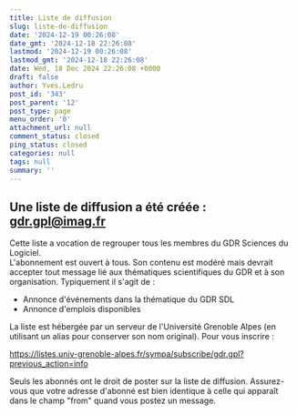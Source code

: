 ```yaml
---
title: Liste de diffusion
slug: liste-de-diffusion
date: '2024-12-19 00:26:08'
date_gmt: '2024-12-18 22:26:08'
lastmod: '2024-12-19 00:26:08'
lastmod_gmt: '2024-12-18 22:26:08'
date: Wed, 18 Dec 2024 22:26:08 +0000
draft: false
author: Yves.Ledru
post_id: '343'
post_parent: '12'
post_type: page
menu_order: '0'
attachment_url: null
comment_status: closed
ping_status: closed
categories: null
tags: null
summary: ''
---
```


## Une liste de diffusion a été créée : gdr.gpl@imag.fr

Cette liste a vocation de regrouper tous les membres du GDR Sciences du Logiciel.  
L'abonnement est ouvert à tous. Son contenu est modéré mais devrait accepter tout message lié aux thématiques scientifiques du GDR et à son organisation. Typiquement il s'agit de :

  * Annonce d'événements dans la thématique du GDR SDL
  * Annonce d'emplois disponibles



La liste est hébergée par un serveur de l'Université Grenoble Alpes (en utilisant un alias pour conserver son nom original). Pour vous inscrire :

<https://listes.univ-grenoble-alpes.fr/sympa/subscribe/gdr.gpl?previous_action=info>

Seuls les abonnés ont le droit de poster sur la liste de diffusion. Assurez-vous que votre adresse d'abonné est bien identique à celle qui apparaît dans le champ "from" quand vous postez un message.
